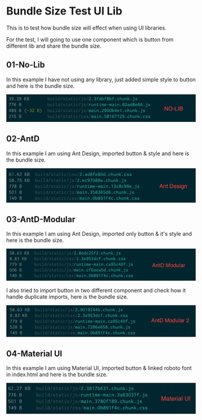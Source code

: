 # Bundle Size Test UI Lib

This is to test how bundle size will effect when using UI libraries.

For the test, I will going to use one component which is button from different lib and share the bundle size.

## 01-No-Lib

In this example I have not using any library, just added simple style to button and here is the bundle size.

![No Lib Bundle Size](img/01-no-lib.png)

## 02-AntD

In this example I am using Ant Design, imported button & style and here is the bundle size.

![Ant Design Bundle Size](img/02-antd.png)

## 03-AntD-Modular

In this example I am using Ant Design, imported only button & it's style and here is the bundle size.

![Ant Design Modular Bundle Size](img/03-antd-modular.png)

I also tried to import button in two different component and check how it handle duplicate imports, here is the bundle size.

![Ant Design Modular Bundle Size](img/03-antd-modular-2.png)

## 04-Material UI

In this example I am using Material UI, imported button & linked roboto font in index.html and here is the bundle size.

![Material UI Bundle Size](img/04-material-ui.png)